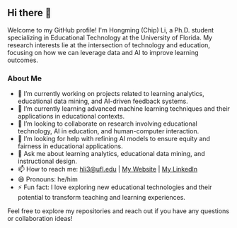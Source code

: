 ## Hi there 👋

Welcome to my GitHub profile! I'm Hongming (Chip) Li, a Ph.D. student specializing in Educational Technology at the University of Florida. My research interests lie at the intersection of technology and education, focusing on how we can leverage data and AI to improve learning outcomes.

### About Me
- 🔭 I’m currently working on projects related to learning analytics, educational data mining, and AI-driven feedback systems.
- 🌱 I’m currently learning advanced machine learning techniques and their applications in educational contexts.
- 👯 I’m looking to collaborate on research involving educational technology, AI in education, and human-computer interaction.
- 🤔 I’m looking for help with refining AI models to ensure equity and fairness in educational applications.
- 💬 Ask me about learning analytics, educational data mining, and instructional design.
- 📫 How to reach me: hli3@ufl.edu | [My Website](https://www.hongmingli.com/) | [My LinkedIn](https://www.linkedin.com/in/chipli)
- 😄 Pronouns: he/him
- ⚡ Fun fact: I love exploring new educational technologies and their potential to transform teaching and learning experiences.

Feel free to explore my repositories and reach out if you have any questions or collaboration ideas!

<!--
**hichipli/hichipli** is a ✨ _special_ ✨ repository because its `README.md` (this file) appears on your GitHub profile.

Here are some ideas to get you started:

- 🔭 I’m currently working on ...
- 🌱 I’m currently learning ...
- 👯 I’m looking to collaborate on ...
- 🤔 I’m looking for help with ...
- 💬 Ask me about ...
- 📫 How to reach me: ...
- 😄 Pronouns: ...
- ⚡ Fun fact: ...
-->
